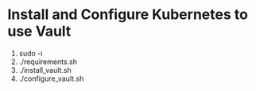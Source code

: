# Install and Configure Kubernetes to use Vault
1. sudo -i
2. ./requirements.sh
3. ./install_vault.sh
4. ./configure_vault.sh
